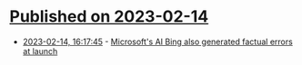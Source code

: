 # [Published on 2023-02-14](index.md)

* [2023-02-14, 16:17:45](https://news.ycombinator.com/item?id=34791558) - [Microsoft&#x27;s AI Bing also generated factual errors at launch](https://www.theregister.com/2023/02/14/microsoft_ai_bing_error/)
